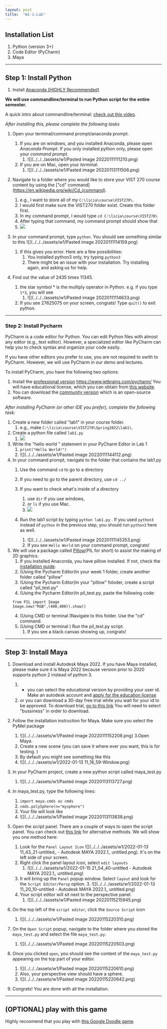 ```yaml
---
layout: post
title:  "W1-1-Lab"
---
```



## Installation List 
1. Python  (version 3+)
2. Code Editor (PyCharm)
3. Maya





 
----------------


## Step 1: Install Python 

1. Install [Anaconda (HIGHLY Recommended)](https://www.anaconda.com/products/individual)

**We will use commandline/terminal to run Python script for the entire semester.**

A quick intro about commandline/terminal: [check out this video](https://www.youtube.com/watch?v=b93ehHTCZAE&list=PLLnpHn493BHGmEYzbjWPJsnRMhvs-PSYG&index=2&ab_channel=LevelUpTuts).

*After installing this, please complete the following tasks* 
1. Open your terminal/command prompt/anaconda prompt. 
	1. If you are on windows, and you installed Anaconda, please open *Anaconda Prompt*. If you only installed python only, please open your *command prompt*. 
		1.  ![](../../../assets/w1/Pasted image 20220111111210.png)
	2. If you are on Mac, open your *terminal*.   
		1. ![](../../../assets/w1/Pasted image 20220113111506.png)


2. Navigate to a folder where you would like to store your VIST 270 course content by using the ["cd" command](https://en.wikipedia.org/wiki/Cd_(command). 
	1. e.g., I want to store all of my  `C:\licia\course\VIST270\`. 
	2.  I would first make sure the VIST270 folder exist. Create this folder first. 
	3.  In my command prompt, I would type `cd C:\licia\course\VIST270\`
	4.  After typing that command, my command prompt should show that 
	5.    ![](../../../assets/w1/270week1-01.png)

3.  In your command prompt, type `python`. You should see something similar to this 
  ![](../../../assets/w1/Pasted image 20220111114159.png)
	1. If this gives you error. Here are a few possibilities: 
		1. You installed python3 only, try typing `python3` 
		2. There might be an issue with your installation. Try installing again, and asking us for help. 

4. Find out the value of 2435 times 11345. 
	1. the star symbol * is the multiply operator in Python. e.g. if you type `1*3`, you will see 
		1.   ![](../../../assets/w1/Pasted image 20220111114633.png)
	3. If you see 27625075 on your screen, congrats! Type `quit()` to exit python. 

-------------

### Step 2: Install Pycharm

PyCharm is a code editor for Python. You can edit Python files with almost any editor (e.g., text editor). However, a specialized editor like PyCharm can help you to check syntax and organize your code easily. 

If you have other editors you prefer to use, you are not required to swith to PyCharm. However, we will use PyCharm in our demo and lectures. 

To install PyCharm, you have the following two options: 
1. Install the [professional version](https://www.jetbrains.com/pycharm/) https://www.jetbrains.com/pycharm/ You will have educational license, which you can obtain from [this website](https://www.jetbrains.com/community/education/#students). 
2. You can download the [community version](https://www.jetbrains.com/pycharm/download/#section=windows) which is an open-source software. 

*After installing PyCharm (or other IDE you prefer), complete the following task:* 

1. Create a new folder called "lab1" in your course folder. 
	1. e.g., make   `C:\licia\course\VIST270\Spring2022\lab1\`. 
2. Create a python file called `lab1.py`
	1.    ![](../../../assets/w1/270week1-02.png)
3.  Write the "hello world " statement in your PyCharm Editor in Lab 1
	1. `print("Hello World!")`
	2.  ![](../../../assets/w1/Pasted image 20220111144112.png)
4. In your command prompt, navigate to the folder that contains the lab1.py 
	1. Use the command `cd`  to go to a directory 
	2. If you need to go to the parent directory, use `cd ../` 
	3. If you want to check what's inside of a directory 
		1. use `dir` if you use windows, 
		2. or `ls` if you use Mac. 
		3.  ![](../../../assets/w1/270week1-03.png)

	2.  Run the lab1 script by typing `python lab1.py` . If you used `python3` instead of `python` in the previous step, you should run `python3` here as well. 
		1. ![](../../../assets/w1/Pasted image 20220111145353.png)
		2. If you see `Hello World` on your command prompt, congrats!	
5. We will use a package called [Pillow](https://pillow.readthedocs.io/en/stable/)(PIL for short) to assist the making of 2D graphics. 
	1. If you installed Anaconda, you have pillow installed. If not, check the [installation guide](https://pillow.readthedocs.io/en/stable/installation.html#basic-installation). 
	2. (Using the Pycharm Editor)In your week 1 folder, create another folder called "pillow"
	2. (Using the Pycharm Editor)In your "pillow" foloder, create a script called "pil_test.py"
	3. (Using the Pycharm Editor)In pil_test.py, paste the following code:
	```
	from PIL import Image
	Image.new("RGB",(400,400)).show()
	```
	4. (Using CMD or terminal )Navigate to this folder. Use the "cd" command. 
	5. (Using CMD or terminal ) Run the pil_test.py script. 
		1. If you see a black canvas showing up, congrats! 
		

-------------


## Step 3: Install Maya 


1. Download and install Autodesk Maya 2022. If you have Maya installed, please make sure it is Maya 2022 because version prior to 2020 supports python 2 instead of python 3.  
	1. - you can select the educational version by providing your user id. Make an autodesk account and [apply for the education license](https://www.autodesk.com/education/edu-software/overview?sorting=featured&page=1)
	2.  or you can download a 30-day free trial while you wait for your id to be approved. To download trial, [go to this link](https://www.autodesk.com/products/maya/free-trial?support=ADVANCED&plc=MAYA&term=1-YEAR&quantity=1)  You will need to select "bussiness" in order to download. 
2.  Follow the installation instruction for Maya. Make sure you select the PyMel package 
	1. ![](../../../assets/w1/Pasted image 20220111152208.png)
3.Open Maya. 
	1. Create a new scene (you can save it where ever you want, this is for testing. )
	2.  By default you might see something like this 
	3. ![](../../../assets/w1/2022-01-13 11_16_59-Window.png)
4. In your PyCharm project, create a new python script called maya_test.py 
	1. ![](../../../assets/w1/Pasted image 20220113113727.png)
5. In maya_test.py, type the following lines:
	1. `import maya.cmds as cmds`
	2. `cmds.polySphere(n="mysphere")`
	3. Your file will look like
	4.  ![](../../../assets/w1/Pasted image 20220113113838.png)
6. Open the script panel. There are a couple of ways to open the script panel. You can check out [this link](https://knowledge.autodesk.com/support/maya/learn-explore/caas/CloudHelp/cloudhelp/2020/ENU/Maya-Scripting/files/GUID-7C861047-C7E0-4780-ACB5-752CD22AB02E-htm.html) for alternative methods. We will show you one method here: 
	1. Look for the `Panel Layout Icon` ![](../../../assets/w1/2022-01-13 11_43_21-untitled_ - Autodesk MAYA 2022.1_ untitled.png). It's on the left side of your screen. 
	2. Right click the panel layout icon, select `edit layouts`
		1. ![](../../../assets/w1/2022-01-15 21_54_40-untitled - Autodesk MAYA 2022.1_ untitled.png)
	3. It will bring up the `Panel` popup window. Select  `layout`  and look for the `Script Editor/Persp` option. 
		3. ![](../../../assets/w1/2022-01-13 11_20_10-untitled - Autodesk MAYA 2022.1_ untitled.png)
	4. Your script editor will sit next to the perspective panel. 
		1. ![](../../../assets/w1/Pasted image 20220115215945.png)

7.  On the top left of the `script editor`,  click the `Source Script` icon
	1.  ![](../../../assets/w1/Pasted image 20220115220310.png)
8.  On the `Open Script` popup, navigate to the folder where you stored the `maya_test.py` and select the file `maya_test.py`. 
	1. ![](../../../assets/w1/Pasted image 20220115220503.png)
9. Once you clicked `open`, you should see the content of the `maya_test.py` appearing on the top part of your editor. 
	1. ![](../../../assets/w1/Pasted image 20220115220610.png)
	2. Also, your perspective view should have a sphere. 
	3. ![](../../../assets/w1/Pasted image 20220115220642.png)
10. Congrats! You are done with all the installation. 

---------------

## (OPTIONAL) play with this game 
 Highly recoomend that you play with [this Google Doodle game](https://www.google.com/doodles/celebrating-50-years-of-kids-coding). 
 